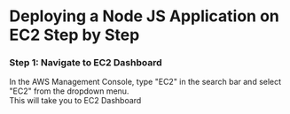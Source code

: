 # Deploying a Node JS Application on EC2 Step by Step

### Step 1: Navigate to EC2 Dashboard
In the AWS Management Console, type "EC2" in the search bar and select "EC2" from the dropdown menu.  
This will take you to EC2 Dashboard
